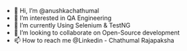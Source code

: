 - 👋 Hi, I’m @anushkachathumal
- 👀 I’m interested in QA Engineering
- 🌱 I’m currently Using Selenium & TestNG
- 💞️ I’m looking to collaborate on Open-Source development
- 📫 How to reach me @Linkedin - Chathumal Rajapaksha

<!---
anushkachathumal/anushkachathumal is a ✨ special ✨ repository because its `README.md` (this file) appears on your GitHub profile.
You can click the Preview link to take a look at your changes.
--->
